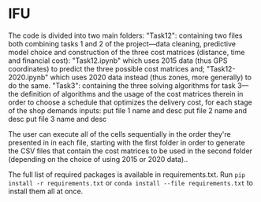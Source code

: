 # IFU
The code is divided into two main folders:
    "Task12": containing two files both combining tasks 1 and 2 of the project—data cleaning, predictive model choice and construction of the three cost matrices (distance, time and financial cost):
        "Task12.ipynb" which uses 2015 data (thus GPS coordinates) to predict the three possible cost matrices and;
        "Task12-2020.ipynb" which uses 2020 data instead (thus zones, more generally) to do the same.
    "Task3": containing the three solving algorithms for task 3—the definition of algorithms and the usage of the cost matrices therein in order to choose a schedule that optimizes the delivery cost, for each stage of the shop demands inputs:
        put file 1 name and desc
        put file 2 name and desc
        put file 3 name and desc

The user can execute all of the cells sequentially in the order they're presented in in each file, starting with the first folder in order to generate the CSV files that contain the cost matrices to be used in the second folder (depending on the choice of using 2015 or 2020 data)..

The full list of required packages is available in requirements.txt. Run `pip install -r requirements.txt` or `conda install --file requirements.txt` to install them all at once.